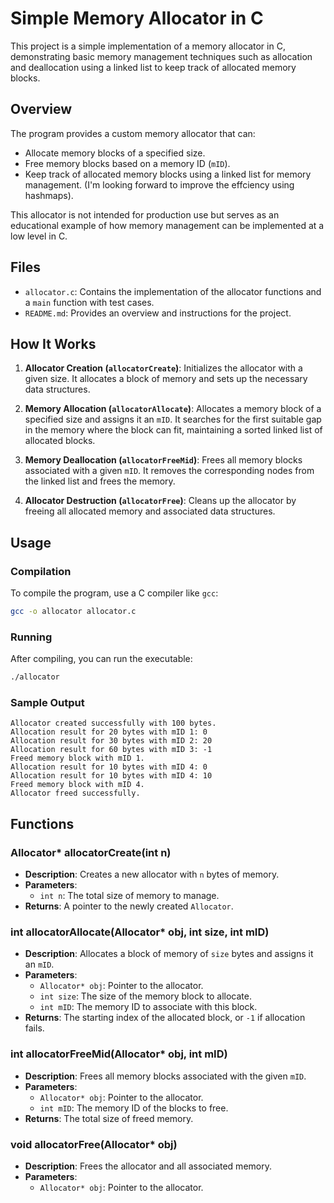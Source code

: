 # Simple Memory Allocator in C

This project is a simple implementation of a memory allocator in C, demonstrating basic memory management techniques such as allocation and deallocation using a linked list to keep track of allocated memory blocks.

## Overview

The program provides a custom memory allocator that can:

- Allocate memory blocks of a specified size.
- Free memory blocks based on a memory ID (`mID`).
- Keep track of allocated memory blocks using a linked list for memory management. (I'm looking forward to improve the effciency using hashmaps).

This allocator is not intended for production use but serves as an educational example of how memory management can be implemented at a low level in C.

## Files

- `allocator.c`: Contains the implementation of the allocator functions and a `main` function with test cases.
- `README.md`: Provides an overview and instructions for the project.

## How It Works

1. **Allocator Creation (`allocatorCreate`)**: Initializes the allocator with a given size. It allocates a block of memory and sets up the necessary data structures.

2. **Memory Allocation (`allocatorAllocate`)**: Allocates a memory block of a specified size and assigns it an `mID`. It searches for the first suitable gap in the memory where the block can fit, maintaining a sorted linked list of allocated blocks.

3. **Memory Deallocation (`allocatorFreeMid`)**: Frees all memory blocks associated with a given `mID`. It removes the corresponding nodes from the linked list and frees the memory.

4. **Allocator Destruction (`allocatorFree`)**: Cleans up the allocator by freeing all allocated memory and associated data structures.

## Usage

### Compilation

To compile the program, use a C compiler like `gcc`:

```bash
gcc -o allocator allocator.c
```

### Running

After compiling, you can run the executable:

```bash
./allocator
```

### Sample Output

```
Allocator created successfully with 100 bytes.
Allocation result for 20 bytes with mID 1: 0
Allocation result for 30 bytes with mID 2: 20
Allocation result for 60 bytes with mID 3: -1
Freed memory block with mID 1.
Allocation result for 10 bytes with mID 4: 0
Allocation result for 10 bytes with mID 4: 10
Freed memory block with mID 4.
Allocator freed successfully.
```

## Functions

### Allocator* allocatorCreate(int n)

- **Description**: Creates a new allocator with `n` bytes of memory.
- **Parameters**:
  - `int n`: The total size of memory to manage.
- **Returns**: A pointer to the newly created `Allocator`.

### int allocatorAllocate(Allocator* obj, int size, int mID)

- **Description**: Allocates a block of memory of `size` bytes and assigns it an `mID`.
- **Parameters**:
  - `Allocator* obj`: Pointer to the allocator.
  - `int size`: The size of the memory block to allocate.
  - `int mID`: The memory ID to associate with this block.
- **Returns**: The starting index of the allocated block, or `-1` if allocation fails.

### int allocatorFreeMid(Allocator* obj, int mID)

- **Description**: Frees all memory blocks associated with the given `mID`.
- **Parameters**:
  - `Allocator* obj`: Pointer to the allocator.
  - `int mID`: The memory ID of the blocks to free.
- **Returns**: The total size of freed memory.

### void allocatorFree(Allocator* obj)

- **Description**: Frees the allocator and all associated memory.
- **Parameters**:
  - `Allocator* obj`: Pointer to the allocator.


